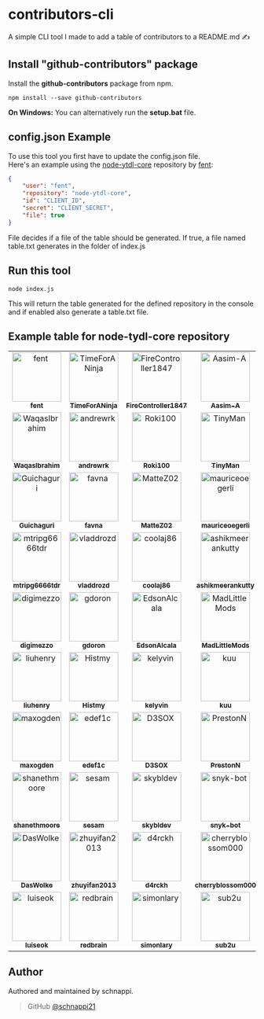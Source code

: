 # contributors-cli
A simple CLI tool I made to add a table of contributors to a README.md ✍️

## Install "github-contributors" package

Install the **github-contributors** package from npm.

```
npm install --save github-contributors
```

**On Windows:**
You can alternatively run the **setup.bat** file.

## config.json Example

To use this tool you first have to update the config.json file.\
Here's an example using the [node-ytdl-core](https://github.com/fent/node-ytdl-core) repository by [fent](https://github.com/fent):
```json
{
    "user": "fent",
    "repository": "node-ytdl-core",
    "id": "CLIENT_ID",
    "secret": "CLIENT_SECRET",
    "file": true
}
```

File decides if a file of the table should be generated. If true, a file named table.txt generates in the folder of index.js

## Run this tool

```
node index.js
```

This will return the table generated for the defined repository in the console and if enabled also generate a table.txt file.

## Example table for node-tydl-core repository

<div align="center">
<table>
<tr>
</tr>
<tr>
<td align="center"><a href="https://github.com/fent"><img src="https://avatars.githubusercontent.com/u/933490?v=4?s=100" width="100px;" alt="fent"/><br /><sub><b>fent</b></sub></a><br /></td>
<td align="center"><a href="https://github.com/TimeForANinja"><img src="https://avatars.githubusercontent.com/u/17046330?v=4?s=100" width="100px;" alt="TimeForANinja"/><br /><sub><b>TimeForANinja</b></sub></a><br /></td>
<td align="center"><a href="https://github.com/FireController1847"><img src="https://avatars.githubusercontent.com/u/16494272?v=4?s=100" width="100px;" alt="FireController1847"/><br /><sub><b>FireController1847</b></sub></a><br /></td>
<td align="center"><a href="https://github.com/Aasim-A"><img src="https://avatars.githubusercontent.com/u/23695024?v=4?s=100" width="100px;" alt="Aasim-A"/><br /><sub><b>Aasim-A</b></sub></a><br /></td>
<td align="center"><a href="https://github.com/raltamirano"><img src="https://avatars.githubusercontent.com/u/3392284?v=4?s=100" width="100px;" alt="raltamirano"/><br /><sub><b>raltamirano</b></sub></a><br /></td>
<td align="center"><a href="https://github.com/HcgRandon"><img src="https://avatars.githubusercontent.com/u/6123135?v=4?s=100" width="100px;" alt="HcgRandon"/><br /><sub><b>HcgRandon</b></sub></a><br /></td>
<td align="center"><a href="https://github.com/skick1234"><img src="https://avatars.githubusercontent.com/u/11555687?v=4?s=100" width="100px;" alt="skick1234"/><br /><sub><b>skick1234</b></sub></a><br /></td>
</tr>
<tr>
<td align="center"><a href="https://github.com/WaqasIbrahim"><img src="https://avatars.githubusercontent.com/u/12554146?v=4?s=100" width="100px;" alt="WaqasIbrahim"/><br /><sub><b>WaqasIbrahim</b></sub></a><br /></td>
<td align="center"><a href="https://github.com/andrewrk"><img src="https://avatars.githubusercontent.com/u/106511?v=4?s=100" width="100px;" alt="andrewrk"/><br /><sub><b>andrewrk</b></sub></a><br /></td>
<td align="center"><a href="https://github.com/Roki100"><img src="https://avatars.githubusercontent.com/u/35699619?v=4?s=100" width="100px;" alt="Roki100"/><br /><sub><b>Roki100</b></sub></a><br /></td>
<td align="center"><a href="https://github.com/TinyMan"><img src="https://avatars.githubusercontent.com/u/5358221?v=4?s=100" width="100px;" alt="TinyMan"/><br /><sub><b>TinyMan</b></sub></a><br /></td>
<td align="center"><a href="https://github.com/gatecrasher777"><img src="https://avatars.githubusercontent.com/u/8722680?v=4?s=100" width="100px;" alt="gatecrasher777"/><br /><sub><b>gatecrasher777</b></sub></a><br /></td>
<td align="center"><a href="https://github.com/BrunoMoreira99"><img src="https://avatars.githubusercontent.com/u/16598818?v=4?s=100" width="100px;" alt="BrunoMoreira99"/><br /><sub><b>BrunoMoreira99</b></sub></a><br /></td>
<td align="center"><a href="https://github.com/YinglunQ"><img src="https://avatars.githubusercontent.com/u/26083763?v=4?s=100" width="100px;" alt="YinglunQ"/><br /><sub><b>YinglunQ</b></sub></a><br /></td>
</tr>
<tr>
<td align="center"><a href="https://github.com/Guichaguri"><img src="https://avatars.githubusercontent.com/u/1813032?v=4?s=100" width="100px;" alt="Guichaguri"/><br /><sub><b>Guichaguri</b></sub></a><br /></td>
<td align="center"><a href="https://github.com/favna"><img src="https://avatars.githubusercontent.com/u/4019718?v=4?s=100" width="100px;" alt="favna"/><br /><sub><b>favna</b></sub></a><br /></td>
<td align="center"><a href="https://github.com/MatteZ02"><img src="https://avatars.githubusercontent.com/u/51192395?v=4?s=100" width="100px;" alt="MatteZ02"/><br /><sub><b>MatteZ02</b></sub></a><br /></td>
<td align="center"><a href="https://github.com/mauriceoegerli"><img src="https://avatars.githubusercontent.com/u/15955392?v=4?s=100" width="100px;" alt="mauriceoegerli"/><br /><sub><b>mauriceoegerli</b></sub></a><br /></td>
<td align="center"><a href="https://github.com/thepieterdc"><img src="https://avatars.githubusercontent.com/u/6131398?v=4?s=100" width="100px;" alt="thepieterdc"/><br /><sub><b>thepieterdc</b></sub></a><br /></td>
<td align="center"><a href="https://github.com/Rafer45"><img src="https://avatars.githubusercontent.com/u/12011689?v=4?s=100" width="100px;" alt="Rafer45"/><br /><sub><b>Rafer45</b></sub></a><br /></td>
<td align="center"><a href="https://github.com/coderaiser"><img src="https://avatars.githubusercontent.com/u/1573141?v=4?s=100" width="100px;" alt="coderaiser"/><br /><sub><b>coderaiser</b></sub></a><br /></td>
</tr>
<tr>
<td align="center"><a href="https://github.com/mtripg6666tdr"><img src="https://avatars.githubusercontent.com/u/56076195?v=4?s=100" width="100px;" alt="mtripg6666tdr"/><br /><sub><b>mtripg6666tdr</b></sub></a><br /></td>
<td align="center"><a href="https://github.com/vladdrozd"><img src="https://avatars.githubusercontent.com/u/11088128?v=4?s=100" width="100px;" alt="vladdrozd"/><br /><sub><b>vladdrozd</b></sub></a><br /></td>
<td align="center"><a href="https://github.com/coolaj86"><img src="https://avatars.githubusercontent.com/u/122831?v=4?s=100" width="100px;" alt="coolaj86"/><br /><sub><b>coolaj86</b></sub></a><br /></td>
<td align="center"><a href="https://github.com/ashikmeerankutty"><img src="https://avatars.githubusercontent.com/u/10515204?v=4?s=100" width="100px;" alt="ashikmeerankutty"/><br /><sub><b>ashikmeerankutty</b></sub></a><br /></td>
<td align="center"><a href="https://github.com/bubundas17"><img src="https://avatars.githubusercontent.com/u/26280146?v=4?s=100" width="100px;" alt="bubundas17"/><br /><sub><b>bubundas17</b></sub></a><br /></td>
<td align="center"><a href="https://github.com/iCrawl"><img src="https://avatars.githubusercontent.com/u/20760160?v=4?s=100" width="100px;" alt="iCrawl"/><br /><sub><b>iCrawl</b></sub></a><br /></td>
<td align="center"><a href="https://github.com/dcbartlett"><img src="https://avatars.githubusercontent.com/u/1077050?v=4?s=100" width="100px;" alt="dcbartlett"/><br /><sub><b>dcbartlett</b></sub></a><br /></td>
</tr>
<tr>
<td align="center"><a href="https://github.com/digimezzo"><img src="https://avatars.githubusercontent.com/u/11945339?v=4?s=100" width="100px;" alt="digimezzo"/><br /><sub><b>digimezzo</b></sub></a><br /></td>
<td align="center"><a href="https://github.com/gdoron"><img src="https://avatars.githubusercontent.com/u/6141009?v=4?s=100" width="100px;" alt="gdoron"/><br /><sub><b>gdoron</b></sub></a><br /></td>
<td align="center"><a href="https://github.com/EdsonAlcala"><img src="https://avatars.githubusercontent.com/u/3077635?v=4?s=100" width="100px;" alt="EdsonAlcala"/><br /><sub><b>EdsonAlcala</b></sub></a><br /></td>
<td align="center"><a href="https://github.com/MadLittleMods"><img src="https://avatars.githubusercontent.com/u/558581?v=4?s=100" width="100px;" alt="MadLittleMods"/><br /><sub><b>MadLittleMods</b></sub></a><br /></td>
<td align="center"><a href="https://github.com/FD-"><img src="https://avatars.githubusercontent.com/u/3320822?v=4?s=100" width="100px;" alt="FD-"/><br /><sub><b>FD-</b></sub></a><br /></td>
<td align="center"><a href="https://github.com/promise"><img src="https://avatars.githubusercontent.com/u/10573728?v=4?s=100" width="100px;" alt="promise"/><br /><sub><b>promise</b></sub></a><br /></td>
<td align="center"><a href="https://github.com/AFRUITPIE"><img src="https://avatars.githubusercontent.com/u/20470485?v=4?s=100" width="100px;" alt="AFRUITPIE"/><br /><sub><b>AFRUITPIE</b></sub></a><br /></td>
</tr>
<tr>
<td align="center"><a href="https://github.com/liuhenry"><img src="https://avatars.githubusercontent.com/u/293681?v=4?s=100" width="100px;" alt="liuhenry"/><br /><sub><b>liuhenry</b></sub></a><br /></td>
<td align="center"><a href="https://github.com/Histmy"><img src="https://avatars.githubusercontent.com/u/59661489?v=4?s=100" width="100px;" alt="Histmy"/><br /><sub><b>Histmy</b></sub></a><br /></td>
<td align="center"><a href="https://github.com/kelyvin"><img src="https://avatars.githubusercontent.com/u/1530102?v=4?s=100" width="100px;" alt="kelyvin"/><br /><sub><b>kelyvin</b></sub></a><br /></td>
<td align="center"><a href="https://github.com/kuu"><img src="https://avatars.githubusercontent.com/u/1708551?v=4?s=100" width="100px;" alt="kuu"/><br /><sub><b>kuu</b></sub></a><br /></td>
<td align="center"><a href="https://github.com/leonbrandt"><img src="https://avatars.githubusercontent.com/u/13922011?v=4?s=100" width="100px;" alt="leonbrandt"/><br /><sub><b>leonbrandt</b></sub></a><br /></td>
<td align="center"><a href="https://github.com/LiamTownsley"><img src="https://avatars.githubusercontent.com/u/25304583?v=4?s=100" width="100px;" alt="LiamTownsley"/><br /><sub><b>LiamTownsley</b></sub></a><br /></td>
<td align="center"><a href="https://github.com/Marjoe"><img src="https://avatars.githubusercontent.com/u/1425437?v=4?s=100" width="100px;" alt="Marjoe"/><br /><sub><b>Marjoe</b></sub></a><br /></td>
</tr>
<tr>
<td align="center"><a href="https://github.com/maxogden"><img src="https://avatars.githubusercontent.com/u/39759?v=4?s=100" width="100px;" alt="maxogden"/><br /><sub><b>maxogden</b></sub></a><br /></td>
<td align="center"><a href="https://github.com/edef1c"><img src="https://avatars.githubusercontent.com/u/50854?v=4?s=100" width="100px;" alt="edef1c"/><br /><sub><b>edef1c</b></sub></a><br /></td>
<td align="center"><a href="https://github.com/D3SOX"><img src="https://avatars.githubusercontent.com/u/24937357?v=4?s=100" width="100px;" alt="D3SOX"/><br /><sub><b>D3SOX</b></sub></a><br /></td>
<td align="center"><a href="https://github.com/PrestonN"><img src="https://avatars.githubusercontent.com/u/9736046?v=4?s=100" width="100px;" alt="PrestonN"/><br /><sub><b>PrestonN</b></sub></a><br /></td>
<td align="center"><a href="https://github.com/LevitatingBusinessMan"><img src="https://avatars.githubusercontent.com/u/27690034?v=4?s=100" width="100px;" alt="LevitatingBusinessMan"/><br /><sub><b>LevitatingBusinessMan</b></sub></a><br /></td>
<td align="center"><a href="https://github.com/rubs019"><img src="https://avatars.githubusercontent.com/u/15689474?v=4?s=100" width="100px;" alt="rubs019"/><br /><sub><b>rubs019</b></sub></a><br /></td>
<td align="center"><a href="https://github.com/Sank6"><img src="https://avatars.githubusercontent.com/u/25014241?v=4?s=100" width="100px;" alt="Sank6"/><br /><sub><b>Sank6</b></sub></a><br /></td>
</tr>
<tr>
<td align="center"><a href="https://github.com/shanethmoore"><img src="https://avatars.githubusercontent.com/u/3028279?v=4?s=100" width="100px;" alt="shanethmoore"/><br /><sub><b>shanethmoore</b></sub></a><br /></td>
<td align="center"><a href="https://github.com/sesam"><img src="https://avatars.githubusercontent.com/u/8921?v=4?s=100" width="100px;" alt="sesam"/><br /><sub><b>sesam</b></sub></a><br /></td>
<td align="center"><a href="https://github.com/skybldev"><img src="https://avatars.githubusercontent.com/u/30189017?v=4?s=100" width="100px;" alt="skybldev"/><br /><sub><b>skybldev</b></sub></a><br /></td>
<td align="center"><a href="https://github.com/snyk-bot"><img src="https://avatars.githubusercontent.com/u/19733683?v=4?s=100" width="100px;" alt="snyk-bot"/><br /><sub><b>snyk-bot</b></sub></a><br /></td>
<td align="center"><a href="https://github.com/Svallinn"><img src="https://avatars.githubusercontent.com/u/41585298?v=4?s=100" width="100px;" alt="Svallinn"/><br /><sub><b>Svallinn</b></sub></a><br /></td>
<td align="center"><a href="https://github.com/Thewsomeguy"><img src="https://avatars.githubusercontent.com/u/3941635?v=4?s=100" width="100px;" alt="Thewsomeguy"/><br /><sub><b>Thewsomeguy</b></sub></a><br /></td>
<td align="center"><a href="https://github.com/Thiti-Dev"><img src="https://avatars.githubusercontent.com/u/36455825?v=4?s=100" width="100px;" alt="Thiti-Dev"/><br /><sub><b>Thiti-Dev</b></sub></a><br /></td>
</tr>
<tr>
<td align="center"><a href="https://github.com/DasWolke"><img src="https://avatars.githubusercontent.com/u/3892286?v=4?s=100" width="100px;" alt="DasWolke"/><br /><sub><b>DasWolke</b></sub></a><br /></td>
<td align="center"><a href="https://github.com/zhuyifan2013"><img src="https://avatars.githubusercontent.com/u/3753079?v=4?s=100" width="100px;" alt="zhuyifan2013"/><br /><sub><b>zhuyifan2013</b></sub></a><br /></td>
<td align="center"><a href="https://github.com/d4rckh"><img src="https://avatars.githubusercontent.com/u/35298550?v=4?s=100" width="100px;" alt="d4rckh"/><br /><sub><b>d4rckh</b></sub></a><br /></td>
<td align="center"><a href="https://github.com/cherryblossom000"><img src="https://avatars.githubusercontent.com/u/31467609?v=4?s=100" width="100px;" alt="cherryblossom000"/><br /><sub><b>cherryblossom000</b></sub></a><br /></td>
<td align="center"><a href="https://github.com/dgivoli"><img src="https://avatars.githubusercontent.com/u/15192038?v=4?s=100" width="100px;" alt="dgivoli"/><br /><sub><b>dgivoli</b></sub></a><br /></td>
<td align="center"><a href="https://github.com/Hazmi35"><img src="https://avatars.githubusercontent.com/u/32807631?v=4?s=100" width="100px;" alt="Hazmi35"/><br /><sub><b>Hazmi35</b></sub></a><br /></td>
<td align="center"><a href="https://github.com/jackik1410"><img src="https://avatars.githubusercontent.com/u/20612310?v=4?s=100" width="100px;" alt="jackik1410"/><br /><sub><b>jackik1410</b></sub></a><br /></td>
</tr>
<tr>
<td align="center"><a href="https://github.com/luiseok"><img src="https://avatars.githubusercontent.com/u/3125044?v=4?s=100" width="100px;" alt="luiseok"/><br /><sub><b>luiseok</b></sub></a><br /></td>
<td align="center"><a href="https://github.com/redbrain"><img src="https://avatars.githubusercontent.com/u/42494361?v=4?s=100" width="100px;" alt="redbrain"/><br /><sub><b>redbrain</b></sub></a><br /></td>
<td align="center"><a href="https://github.com/simonlary"><img src="https://avatars.githubusercontent.com/u/21071958?v=4?s=100" width="100px;" alt="simonlary"/><br /><sub><b>simonlary</b></sub></a><br /></td>
<td align="center"><a href="https://github.com/sub2u"><img src="https://avatars.githubusercontent.com/u/649072?v=4?s=100" width="100px;" alt="sub2u"/><br /><sub><b>sub2u</b></sub></a><br /></td>
<td align="center"><a href="https://github.com/vaaski"><img src="https://avatars.githubusercontent.com/u/17879327?v=4?s=100" width="100px;" alt="vaaski"/><br /><sub><b>vaaski</b></sub></a><br /></td>
<td align="center"><a href="https://github.com/mome0320"><img src="https://avatars.githubusercontent.com/u/18746638?v=4?s=100" width="100px;" alt="mome0320"/><br /><sub><b>mome0320</b></sub></a><br /></td>
</tr>
</table>
</div>

## Author

Authored and maintained by schnappi.

> GitHub [@schnappi21](https://github.com/schnappi21)
